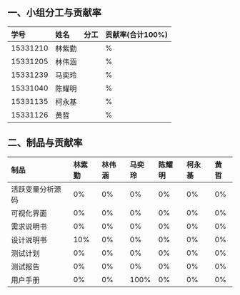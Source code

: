 ## 一、小组分工与贡献率

|学号|姓名|分工|贡献率(合计100%)
|:-|:-|:-|:-|
|15331210|林紫勤||%|
|15331205|林伟涵||%|
|15331239|马奕玲||%|
|15331040|陈耀明||%|
|15331135|柯永基||%|
|15331126|黄哲||%|


## 二、制品与贡献率

|制品|林紫勤|林伟涵|马奕玲|陈耀明|柯永基|黄哲|
|:-|:-|:-|:-|:-|:-|:-|
|活跃变量分析源码|0%|0%|0%|0%|0%|0%|
|可视化界面|0%|0%|0%|0%|0%|0%|
|需求说明书|0%|0%|0%|0%|0%|0%|
|设计说明书|10%|0%|0%|0%|0%|0%|
|测试计划|0%|0%|0%|0%|0%|0%|
|测试报告|0%|0%|0%|0%|0%|0%|
|用户手册|0%|0%|100%|0%|0%|0%|
